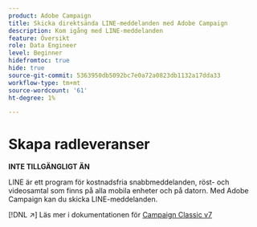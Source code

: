 ```yaml
---
product: Adobe Campaign
title: Skicka direktsända LINE-meddelanden med Adobe Campaign
description: Kom igång med LINE-meddelanden
feature: Översikt
role: Data Engineer
level: Beginner
hidefromtoc: true
hide: true
source-git-commit: 5363950db5092bc7e0a72a0823db1132a17dda33
workflow-type: tm+mt
source-wordcount: '61'
ht-degree: 1%

---
```


# Skapa radleveranser


**INTE TILLGÄNGLIGT ÄN**


LINE är ett program för kostnadsfria snabbmeddelanden, röst- och videosamtal som finns på alla mobila enheter och på datorn. Med Adobe Campaign kan du skicka LINE-meddelanden.

[!DNL :arrow_upper_right:] Läs mer i dokumentationen för  [Campaign Classic v7](https://experienceleague.adobe.com/docs/campaign-classic/using/sending-messages/line-channel.html)

